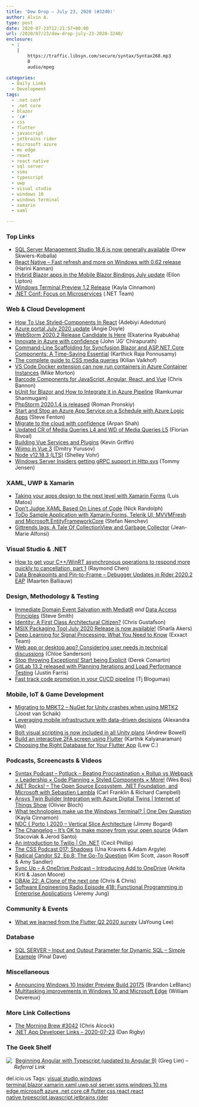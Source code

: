 ```yaml
---
title: 'Dew Drop – July 23, 2020 (#3240)'
author: Alvin A.
type: post
date: 2020-07-23T12:21:57+00:00
url: /2020/07/23/dew-drop-july-23-2020-3240/
enclosure:
  - |
    |
        https://traffic.libsyn.com/secure/syntax/Syntax268.mp3
        0
        audio/mpeg
        
categories:
  - Daily Links
  - Development
tags:
  - .net conf
  - .net core
  - blazor
  - 'c#'
  - css
  - flutter
  - javascript
  - jetbrains rider
  - microsoft azure
  - ms edge
  - react
  - react native
  - sql server
  - ssms
  - typescript
  - uwp
  - visual studio
  - windows 10
  - windows terminal
  - xamarin
  - xaml

---
```

### <a name="top"></a>Top Links

  * <a href="https://cloudblogs.microsoft.com/sqlserver/2020/07/22/sql-server-management-studio-18-6-is-now-generally-available/" target="_blank" rel="noopener noreferrer">SQL Server Management Studio 18.6 is now generally available</a> (Drew Skwiers-Koballa)
  * <a href="https://microsoft.github.io/react-native-windows/blog/2020/07/22/62updates.html" target="_blank" rel="noopener noreferrer">React Native &#8211; Fast refresh and more on Windows with 0.62 release</a> (Harini Kannan)
  * <a href="https://devblogs.microsoft.com/aspnet/hybrid-blazor-mobile-blazor-bindings-july-update/" target="_blank" rel="noopener noreferrer">Hybrid Blazor apps in the Mobile Blazor Bindings July update</a> (Eilon Lipton)
  * <a href="https://devblogs.microsoft.com/commandline/windows-terminal-preview-1-2-release/" target="_blank" rel="noopener noreferrer">Windows Terminal Preview 1.2 Release</a> (Kayla Cinnamon)
  * <a href="https://focus.dotnetconf.net/agenda?utm_campaign=savedate&utm_source=vs&utm_medium=twitter" target="_blank" rel="noopener noreferrer">.NET Conf: Focus on Microservices</a> (.NET Team)



### <a name="web"></a>Web & Cloud Development

  * <a href="https://www.smashingmagazine.com/2020/07/styled-components-react/" target="_blank" rel="noopener noreferrer">How To Use Styled-Components In React</a> (Adebiyi Adedotun)
  * <a href="https://techcommunity.microsoft.com/t5/azure-portal/azure-portal-july-2020-update/ba-p/1538786" target="_blank" rel="noopener noreferrer">Azure portal July 2020 update</a> (Angie Doyle)
  * <a href="https://blog.jetbrains.com/webstorm/2020/07/webstorm-2020-2-rc/" target="_blank" rel="noopener noreferrer">WebStorm 2020.2 Release Candidate Is Here</a> (Ekaterina Ryabukha)
  * <a href="https://azure.microsoft.com/blog/innovate-in-azure-with-confidence/" target="_blank" rel="noopener noreferrer">Innovate in Azure with confidence</a> (John &#8216;JG&#8217; Chirapurath)
  * <a href="https://www.syncfusion.com/blogs/post/command-line-scaffolding-for-syncfusion-blazor-and-asp-net-core-components-a-time-saving-essential.aspx" target="_blank" rel="noopener noreferrer">Command-Line Scaffolding for Syncfusion Blazor and ASP.NET Core Components: A Time-Saving Essential</a> (Karthick Raja Ponnusamy)
  * <a href="https://dev.to/polypane/the-complete-guide-to-css-media-queries-15d2" target="_blank" rel="noopener noreferrer">The complete guide to CSS media queries</a> (Kilian Valkhof)
  * <a href="https://cloudblogs.microsoft.com/opensource/2020/07/22/vs-code-docker-extension-azure-containers-instances/" target="_blank" rel="noopener noreferrer">VS Code Docker extension can now run containers in Azure Container Instances</a> (Mike Morton)
  * <a href="https://www.grapecity.com/blogs/barcode-components-for-javascript-angular-react-vue" target="_blank" rel="noopener noreferrer">Barcode Components for JavaScript, Angular, React, and Vue</a> (Chris Bannon)
  * <a href="https://www.syncfusion.com/blogs/post/bunit-for-blazor-and-how-to-integrate-it-in-azure-pipeline.aspx" target="_blank" rel="noopener noreferrer">bUnit for Blazor and How to Integrate it in Azure Pipeline</a> (Ramkumar Shanmugam)
  * <a href="https://blog.jetbrains.com/phpstorm/2020/07/phpstorm-2020-1-4-is-released/" target="_blank" rel="noopener noreferrer">PhpStorm 2020.1.4 is released</a> (Roman Pronskiy)
  * <a href="https://www.stevefenton.co.uk/2020/07/start-and-stop-an-azure-app-service-on-a-schedule-with-azure-logic-apps/" target="_blank" rel="noopener noreferrer">Start and Stop an Azure App Service on a Schedule with Azure Logic Apps</a> (Steve Fenton)
  * <a href="https://azure.microsoft.com/blog/migrate-to-the-cloud-with-confidence/" target="_blank" rel="noopener noreferrer">Migrate to the cloud with confidence</a> (Arpan Shah)
  * <a href="https://www.w3.org/blog/CSS/2020/07/22/updated-cr-of-media-queries-l4-and-wd-of-media-queries-l5/" target="_blank" rel="noopener noreferrer">Updated CR of Media Queries L4 and WD of Media Queries L5</a> (Florian Rivoal)
  * <a href="http://feedproxy.google.com/~r/KevinGriffin/~3/tU1tR5SYkIw/" target="_blank" rel="noopener noreferrer">Building Vue Services and Plugins</a> (Kevin Griffin)
  * <a href="https://www.grapecity.com/blogs/wijmo-in-vue-3" target="_blank" rel="noopener noreferrer">Wijmo in Vue 3</a> (Dmitry Yurusov)
  * <a href="https://nodejs.org/en/blog/release/v12.18.3" target="_blank" rel="noopener noreferrer">Node v12.18.3 (LTS)</a> (Shelley Vohr)
  * <a href="https://techcommunity.microsoft.com/t5/networking-blog/windows-server-insiders-getting-grpc-support-in-http-sys/ba-p/1534273" target="_blank" rel="noopener noreferrer">Windows Server Insiders getting gRPC support in Http.sys</a> (Tommy Jensen)



### <a name="silverlight"></a>XAML, UWP & Xamarin

  * <a href="https://luismts.com/design-apps-xamarin-forms/" target="_blank" rel="noopener noreferrer">Taking your apps design to the next level with Xamarin Forms</a> (Luis Matos)
  * <a href="http://feedproxy.google.com/~r/NicksNetTravels/~3/LfsHS6CKFlg/" target="_blank" rel="noopener noreferrer">Don’t Judge XAML Based On Lines of Code</a> (Nick Randolph)
  * <a href="https://www.telerik.com/blogs/todo-sample-application-xamarin-forms-telerik-ui-mvvmfresh-microsoft-entityframeworkcore" target="_blank" rel="noopener noreferrer">ToDo Sample Application with Xamarin.Forms, Telerik UI, MVVMFresh and Microsoft.EntityFrameworkCore</a> (Stefan Nenchev)
  * <a href="https://www.sharpnado.com/gittrends-lags/" target="_blank" rel="noopener noreferrer">Gittrends lags: A Tale Of CollectionView and Garbage Collector</a> (Jean-Marie Alfonsi)



### <a name="dotnet"></a>Visual Studio & .NET

  * <a href="https://devblogs.microsoft.com/oldnewthing/20200722-00/?p=103997" target="_blank" rel="noopener noreferrer">How to get your C++/WinRT asynchronous operations to respond more quickly to cancellation, part 1</a> (Raymond Chen)
  * <a href="https://blog.jetbrains.com/dotnet/2020/07/22/data-breakpoints-and-pin-to-frame-debugger-updates-in-rider-2020-2-eap/" target="_blank" rel="noopener noreferrer">Data Breakpoints and Pin-to-Frame – Debugger Updates in Rider 2020.2 EAP</a> (Maarten Balliauw)



### <a name="design"></a>Design, Methodology & Testing

  * <a href="https://ardalis.com/immediate-domain-event-salvation-with-mediatr/" target="_blank" rel="noopener noreferrer">Immediate Domain Event Salvation with MediatR</a> _and_ <a href="https://ardalis.com/data-access-principles/" target="_blank" rel="noopener noreferrer">Data Access Principles</a> (Steve Smith)
  * <a href="https://developer.okta.com/blog/2020/07/22/identity-first-class-citizen" target="_blank" rel="noopener noreferrer">Identity: A First Class Architectural Citizen?</a> (Chris Gustafson)
  * <a href="https://techcommunity.microsoft.com/t5/msix-blog/msix-packaging-tool-july-2020-release-is-now-available/ba-p/1538871" target="_blank" rel="noopener noreferrer">MSIX Packaging Tool July 2020 Release is now available!</a> (Sharla Akers)
  * <a href="https://blog.exxactcorp.com/deep-learning-for-signal-processing-what-you-need-to-know/" target="_blank" rel="noopener noreferrer">Deep Learning for Signal Processing: What You Need to Know</a> (Exxact Team)
  * <a href="https://blog.scottlogic.com/2020/07/22/web-or-desktop.html" target="_blank" rel="noopener noreferrer">Web app or desktop app? Considering user needs in technical discussions</a> (Chloe Sanderson)
  * <a href="https://codeopinion.com/stop-throwing-exceptions-start-being-explicit/?utm_source=rss&utm_medium=rss&utm_campaign=stop-throwing-exceptions-start-being-explicit" target="_blank" rel="noopener noreferrer">Stop throwing Exceptions! Start being Explicit</a> (Derek Comartin)
  * <a href="https://about.gitlab.com/releases/2020/07/22/gitlab-13-2-released/" target="_blank" rel="noopener noreferrer">GitLab 13.2 released with Planning Iterations and Load Performance Testing</a> (Justin Farris)
  * <a href="http://feedproxy.google.com/~r/OctopusDeploy/~3/nCRRv3DP6Xs/fast-tracking-code-promotion-in-your-ci-cd-pipeline" target="_blank" rel="noopener noreferrer">Fast track code promotion in your CI/CD pipeline</a> (Tj Blogumas)



### <a name="mobile"></a>Mobile, IoT & Game Development

  * <a href="http://feedproxy.google.com/~r/blogspot/dotnetbyexample/~3/2G10J7Oh3rE/migrating-for-mrkt2-nuget-for-unity.html" target="_blank" rel="noopener noreferrer">Migrating to MRKT2 &#8211; NuGet for Unity crashes when using MRTK2</a> (Joost van Schaik)
  * <a href="https://engineering.atspotify.com/2020/07/22/leveraging-mobile-infrastructure-with-data-driven-decisions/" target="_blank" rel="noopener noreferrer">Leveraging mobile infrastructure with data-driven decisions</a> (Alexandra Wei)
  * <a href="https://blogs.unity3d.com/2020/07/22/bolt-visual-scripting-is-now-included-in-all-unity-plans/" target="_blank" rel="noopener noreferrer">Bolt visual scripting is now included in all Unity plans</a> (Andrew Bowell)
  * <a href="https://medium.com/flutter-community/build-an-interactive-2fa-screen-using-flutter-97eced594707?source=rss----86fb29d7cc6a---4" target="_blank" rel="noopener noreferrer">Build an interactive 2FA screen using Flutter</a> (Karthik Kalyanaraman)
  * <a href="https://medium.com/flutter-community/choosing-the-right-database-for-your-flutter-app-39ea07e7f6e6?source=rss----86fb29d7cc6a---4" target="_blank" rel="noopener noreferrer">Choosing the Right Database for Your Flutter App</a> (Lew C.)



### <a name="podcasts"></a>Podcasts, Screencasts & Videos

  * <a href="https://traffic.libsyn.com/secure/syntax/Syntax268.mp3" target="_blank" rel="noopener noreferrer">Syntax Podcast &#8211; Potluck &#8211; Beating Procrastination × Rollup vs Webpack × Leadership × Code Planning × Styled Components × More!</a> (Wes Bos)
  * <a href="http://www.dotnetrocks.com/default.aspx?ShowNum=1697" target="_blank" rel="noopener noreferrer">.NET Rocks! &#8211; The Open Source Ecosystem, .NET Foundation, and Microsoft with Sebastien Lambla</a> (Carl Franklin & Richard Campbell)
  * <a href="https://channel9.msdn.com/Shows/Internet-of-Things-Show/Ansys-Twin-Builder-Integration-with-Azure-Digital-Twins?WT.mc_id=DX_MVP4025064" target="_blank" rel="noopener noreferrer">Ansys Twin Builder Integration with Azure Digital Twins | Internet of Things Show</a> (Olivier Bloch)
  * <a href="https://www.youtube.com/watch?v=CXFpMTtwldo&feature=youtu.be" target="_blank" rel="noopener noreferrer">What technologies make up the Windows Terminal? | One Dev Question</a> (Kayla Cinnamon)
  * <a href="https://www.youtube.com/watch?v=5kOzZz2vj2o&feature=youtu.be" target="_blank" rel="noopener noreferrer">NDC { Porto } 2020 &#8211; Vertical Slice Architecture</a> (Jimmy Bogard)
  * <a href="https://changelog.com/podcast/405" target="_blank" rel="noopener noreferrer">The Changelog &#8211; It’s OK to make money from your open source</a> (Adam Stacoviak & Jerod Santo)
  * <a href="https://channel9.msdn.com/Shows/On-NET/An-introduction-to-Twilio?WT.mc_id=DX_MVP4025064" target="_blank" rel="noopener noreferrer">An introduction to Twilio | On .NET</a> (Cecil Phillip)
  * <a href="http://thecsspodcast.googledevelopers.libsynpro.com/017-shadows" target="_blank" rel="noopener noreferrer">The CSS Podcast 017: Shadows</a> (Una Kravets & Adam Argyle)
  * <a href="https://www.radicalcandor.com/podcast/the-go-to-question/" target="_blank" rel="noopener noreferrer">Radical Candor S2, Ep.8: The Go-To Question</a> (Kim Scott, Jason Rosoff & Amy Sandler)
  * <a href="http://syncup.mpsn.libsynpro.com/introducing-add-to-onedrive" target="_blank" rel="noopener noreferrer">Sync Up &#8211; A OneDrive Podcast &#8211; Introducing Add to OneDrive</a> (Ankita Kirti & Jason Moore)
  * <a href="https://redgate.libsyn.com/dbale-22-a-clone-of-the-next-one" target="_blank" rel="noopener noreferrer">DBAle 22: A Clone of the next one</a> (Chris & Chris)
  * <a href="https://www.se-radio.net/2020/07/episode-418-functional-programming-in-enterprise-applications/" target="_blank" rel="noopener noreferrer">Software Engineering Radio Episode 418: Functional Programming in Enterprise Applications</a> (Jeremy Jung)



### <a name="events"></a>Community & Events

  * <a href="https://medium.com/flutter/what-we-learned-from-the-flutter-q2-2020-survey-a4f1fc8faac9?source=rss----4da7dfd21a33---4" target="_blank" rel="noopener noreferrer">What we learned from the Flutter Q2 2020 survey</a> (JaYoung Lee)



### <a name="sql"></a>Database

  * <a href="https://blog.sqlauthority.com/2020/07/23/sql-server-input-and-output-parameter-for-dynamic-sql-simple-example/?utm_source=rss&utm_medium=rss&utm_campaign=sql-server-input-and-output-parameter-for-dynamic-sql-simple-example" target="_blank" rel="noopener noreferrer">SQL SERVER – Input and Output Parameter for Dynamic SQL – Simple Example</a> (Pinal Dave)



### <a name="misc"></a>Miscellaneous

  * <a href="https://blogs.windows.com/windowsexperience/2020/07/22/announcing-windows-10-insider-preview-build-20175/?WT.mc_id=DX_MVP4025064" target="_blank" rel="noopener noreferrer">Announcing Windows 10 Insider Preview Build 20175</a> (Brandon LeBlanc)
  * <a href="https://blogs.windows.com/blog/2020/07/22/multitasking-improvements-windows-10-microsoft-edge/?WT.mc_id=DX_MVP4025064" target="_blank" rel="noopener noreferrer">Multitasking improvements in Windows 10 and Microsoft Edge</a> (William Devereux)



### <a name="links"></a>More Link Collections

  * <a href="http://feedproxy.google.com/~r/ReflectivePerspective/~3/ZHNSEyPJm20/" target="_blank" rel="noopener noreferrer">The Morning Brew #3042</a> (Chris Alcock)
  * <a href="https://links.danrigby.com/2020/07/app-developer-links-2020-07-23/" target="_blank" rel="noopener noreferrer">.NET App Developer Links &#8211; 2020-07-23</a> (Dan Rigby)



### <a name="shelf"></a>The Geek Shelf

<a href="https://www.amazon.com/Beginning-Angular-Typescript-updated/dp/1973593793/?tag=amavin-20" target="_blank" rel="noopener noreferrer"><img decoding="async" align="left" style="margin: 0px 5px 10px 0px; border: 0px currentcolor; border-image: none; float: left; display: inline; background-image: none;" src="https://m.media-amazon.com/images/I/61WXtyMYqWL._AC_UY218_.jpg" border="0" /></a>&nbsp;<a href="https://www.amazon.com/Beginning-Angular-Typescript-updated/dp/1973593793/?tag=amavin-20" target="_blank" rel="noopener noreferrer">Beginning Angular with Typescript (updated to Angular 9)</a> (Greg Lim) _&#8211; Referral Link_









<div class="wlWriterEditableSmartContent" id="scid:77ECF5F8-D252-44F5-B4EB-D463C5396A79:ef7507dd-27dd-4172-b1f2-78acfb7a22cc" style="margin: 0px; padding: 0px; float: none; display: inline;">
  del.icio.us Tags: <a href="http://del.icio.us/popular/visual+studio" rel="tag">visual studio</a>,<a href="http://del.icio.us/popular/windows+terminal" rel="tag">windows terminal</a>,<a href="http://del.icio.us/popular/blazor" rel="tag">blazor</a>,<a href="http://del.icio.us/popular/xamarin" rel="tag">xamarin</a>,<a href="http://del.icio.us/popular/xaml" rel="tag">xaml</a>,<a href="http://del.icio.us/popular/uwp" rel="tag">uwp</a>,<a href="http://del.icio.us/popular/sql+server" rel="tag">sql server</a>,<a href="http://del.icio.us/popular/ssms" rel="tag">ssms</a>,<a href="http://del.icio.us/popular/windows+10" rel="tag">windows 10</a>,<a href="http://del.icio.us/popular/ms+edge" rel="tag">ms edge</a>,<a href="http://del.icio.us/popular/microsoft+azure" rel="tag">microsoft azure</a>,<a href="http://del.icio.us/popular/.net+core" rel="tag">.net core</a>,<a href="http://del.icio.us/popular/c%23" rel="tag">c#</a>,<a href="http://del.icio.us/popular/flutter" rel="tag">flutter</a>,<a href="http://del.icio.us/popular/css" rel="tag">css</a>,<a href="http://del.icio.us/popular/react" rel="tag">react</a>,<a href="http://del.icio.us/popular/react+native" rel="tag">react native</a>,<a href="http://del.icio.us/popular/typescript" rel="tag">typescript</a>,<a href="http://del.icio.us/popular/javascript" rel="tag">javascript</a>,<a href="http://del.icio.us/popular/jetbrains+rider" rel="tag">jetbrains rider</a>
</div>